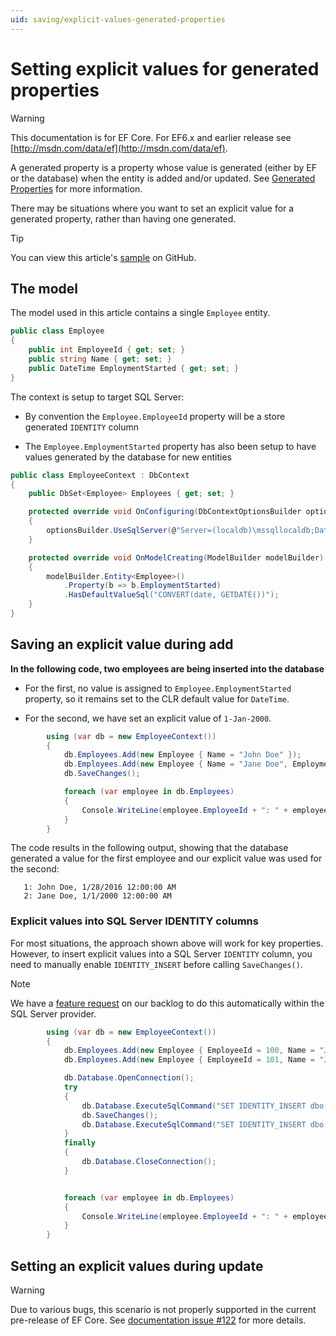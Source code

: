```yaml
---
uid: saving/explicit-values-generated-properties
---
```

# Setting explicit values for generated properties

> [!WARNING]
> This documentation is for EF Core. For EF6.x and earlier release see [http://msdn.com/data/ef](http://msdn.com/data/ef).

A generated property is a property whose value is generated (either by EF or the database) when the entity is added and/or updated. See [Generated Properties](../modeling/generated-properties.md) for more information.

There may be situations where you want to set an explicit value for a generated property, rather than having one generated.

> [!TIP]
> You can view this article's [sample](https://github.com/aspnet/EntityFramework.Docs/tree/master/samples/Saving/Saving/ExplicitValuesGenerateProperties/) on GitHub.

## The model

The model used in this article contains a single `Employee` entity.

<!-- [!code-csharp[Main](samples/Saving/Saving/ExplicitValuesGenerateProperties/Employee.cs)] -->
````csharp
public class Employee
{
    public int EmployeeId { get; set; }
    public string Name { get; set; }
    public DateTime EmploymentStarted { get; set; }
}
````

The context is setup to target SQL Server:

* By convention the `Employee.EmployeeId` property will be a store generated `IDENTITY` column

* The `Employee.EmploymentStarted` property has also been setup to have values generated by the database for new entities

<!-- [!code-csharp[Main](samples/Saving/Saving/ExplicitValuesGenerateProperties/EmployeeContext.cs)] -->
````csharp
public class EmployeeContext : DbContext
{
    public DbSet<Employee> Employees { get; set; }

    protected override void OnConfiguring(DbContextOptionsBuilder optionsBuilder)
    {
        optionsBuilder.UseSqlServer(@"Server=(localdb)\mssqllocaldb;Database=EFSaving.ExplicitValuesGenerateProperties;Trusted_Connection=True;");
    }

    protected override void OnModelCreating(ModelBuilder modelBuilder)
    {
        modelBuilder.Entity<Employee>()
            .Property(b => b.EmploymentStarted)
            .HasDefaultValueSql("CONVERT(date, GETDATE())");
    }
}
````

## Saving an explicit value during add

**In the following code, two employees are being inserted into the database**

* For the first, no value is assigned to `Employee.EmploymentStarted` property, so it remains set to the CLR default value for `DateTime`.

* For the second, we have set an explicit value of `1-Jan-2000`.

<!-- [!code-csharp[Main](samples/Saving/Saving/ExplicitValuesGenerateProperties/Sample.cs?highlight=4)] -->
````csharp
        using (var db = new EmployeeContext())
        {
            db.Employees.Add(new Employee { Name = "John Doe" });
            db.Employees.Add(new Employee { Name = "Jane Doe", EmploymentStarted = new DateTime(2000, 1, 1) });
            db.SaveChanges();

            foreach (var employee in db.Employees)
            {
                Console.WriteLine(employee.EmployeeId + ": " + employee.Name + ", " + employee.EmploymentStarted);
            }
        }
````

The code results in the following output, showing that the database generated a value for the first employee and our explicit value was used for the second:

<!-- literal_block"xml:space": "preserve", "classes  "backrefs  "names  "dupnames   -->
````
   1: John Doe, 1/28/2016 12:00:00 AM
   2: Jane Doe, 1/1/2000 12:00:00 AM
````

### Explicit values into SQL Server IDENTITY columns

For most situations, the approach shown above will work for key properties. However, to insert explicit values into a SQL Server `IDENTITY` column, you need to manually enable `IDENTITY_INSERT` before calling `SaveChanges()`.

> [!NOTE]
> We have a [feature request](https://github.com/aspnet/EntityFramework/issues/703) on our backlog to do this automatically within the SQL Server provider.

<!-- [!code-csharp[Main](samples/Saving/Saving/ExplicitValuesGenerateProperties/Sample.cs?highlight=6,7,8,9,10,11,12,13,14,15,16)] -->
````csharp
        using (var db = new EmployeeContext())
        {
            db.Employees.Add(new Employee { EmployeeId = 100, Name = "John Doe" });
            db.Employees.Add(new Employee { EmployeeId = 101, Name = "Jane Doe" });

            db.Database.OpenConnection();
            try
            {
                db.Database.ExecuteSqlCommand("SET IDENTITY_INSERT dbo.Employee ON");
                db.SaveChanges();
                db.Database.ExecuteSqlCommand("SET IDENTITY_INSERT dbo.Employee OFF");
            }
            finally
            {
                db.Database.CloseConnection();
            }


            foreach (var employee in db.Employees)
            {
                Console.WriteLine(employee.EmployeeId + ": " + employee.Name);
            }
        }
````

## Setting an explicit values during update

> [!WARNING]
> Due to various bugs, this scenario is not properly supported in the current pre-release of EF Core. See [documentation issue #122](https://github.com/aspnet/EntityFramework.Docs/issues/122) for more details.
